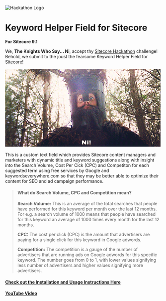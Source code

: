 ![Hackathon Logo](documentation/images/hackathon.png?raw=true "Hackathon Logo")

# Keyword Helper Field for Sitecore 

**For Sitecore 9.1**

We, **The Knights Who Say... Ni**, accept thy [Sitecore Hackathon](http://www.sitecorehackathon.org/sitecore-hackathon-2019/) challenge! Behold, we submit to the joust the fearsome Keyword Helper Field for Sitecore!  

![Hackathon Logo](documentation/images/knights-giphy.gif?raw=true "We are the Knight Who Say NI!")

This is a custom text field which provides Sitecore content managers and marketers with dynamic title and keyword suggestions along with insight into the Search Volume, Cost Per Cick (CPC) and Competiton for each suggested term  using free services by Google and keywordseverywhere.com so that they may be better able to optimize their content for SEO and ad campaign performance.

> #### What do Search Volume, CPC and Competition mean?
> 
> **Search Volume:** This is an average of the total searches that people have performed for this keyword per month over the last 12 months. For e.g. a search volume of 1000 means that people have searched for this keyword an average of 1000 times every month for the last 12 months.
> 
> **CPC:** The cost per click (CPC) is the amount that advertisers are paying for a single click for this keyword in Google adwords.
> 
> **Competition:** The competition is a gauge of the number of advertisers that are running ads on Google adwords for this specific keyword. The number goes from 0 to 1, with lower values signifying less number of advertisers and higher values signifying more advertisers.

#### [Check out the Installation and Usage Instructions Here](documentation/README.md")

#### [YouTube Video](http://youtube.com)
